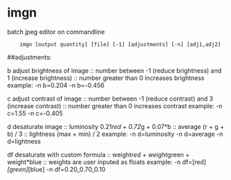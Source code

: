 # imgn
batch jpeg editor on commandline

        imgn [output quantity] [file] [-1] [adjustments] [-n] [adj1,adj2]

##adjustments:

b       adjust brightness of image
    :: number between -1 (reduce brightness) and 1 (increase brightness)
    :: number greater than 0 increases brightness
        example:    -n b=0.204
                    -n b=-0.456

c       adjust contrast of image
    :: number between -1 (reduce contrast) and 3 (increase contrast)
    :: number greater than 0 increases contrast
        example:
                    -n c=1.55
                    -n c=-0.405

d       desaturate image
    ::  luminosity      0.21*red + 0.72*g + 0.07*b
    ::  average         (r + g + b) / 3
    ::  lightness       (max + min) / 2
        example:
                    -n d=luminosity
                    -n d=average
                    -n d=lightness

df      desaturate with custom formula
    ::  weight*red + weight*green + weight*blue
    ::  weights are user inputed as floats
        example:
                    -n df=[red]_[green]_[blue]
                    -n df=0.20_0.70_0.10
